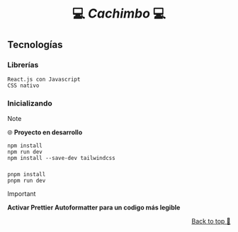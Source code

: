 <a name="readme-top"></a>

<div align="center">
  <a href="https://https://github.com/Auky216/Cachimbo">
  </a>
  <h1>💻 <em>Cachimbo</em> 💻</h1>
</div>

## Tecnologías

### Librerías

    React.js con Javascript
    CSS nativo

### Inicializando

> [!NOTE]
> 🌐 **Proyecto en desarrollo**

    npm install
    npm run dev
    npm install --save-dev tailwindcss
### 
    pnpm install
    pnpm run dev

> [!IMPORTANT]
> **Activar Prettier Autoformatter para un codigo más legible**


<p align="right"><a href="#top">Back to top 🔼</a></p>
